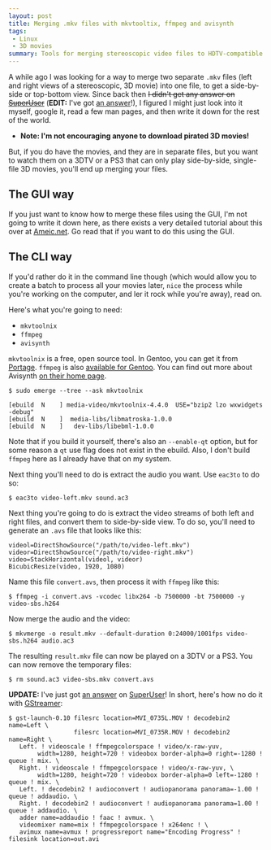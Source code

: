 ```yaml
---
layout: post
title: Merging .mkv files with mkvtooltix, ffmpeg and avisynth
tags:
 - Linux
 - 3D movies
summary: Tools for merging stereoscopic video files to HDTV-compatible format.
---
```


A while ago I was looking for a way to merge two separate `.mkv` files (left
and right views of a stereoscopic, 3D movie) into one file, to get a
side-by-side or top-bottom view. Since back then <strike>I didn't get any
answer on
[SuperUser](http://superuser.com/questions/231938/combine-merge-left-right-video-files)</strike>
(**EDIT:** I've got [an
answer](http://superuser.com/questions/231938/combine-merge-left-right-video-files/259068#259068)!),
I figured I might just look into it myself, google it, read a few man pages,
and then write it down for the rest of the world.

* **Note: I'm not encouraging anyone to download pirated 3D movies!**

But, if you do have the movies, and they are in separate files, but you want to
watch them on a 3DTV or a PS3 that can only play side-by-side, single-file 3D
movies, you'll end up merging your files.

The GUI way
-----------

If you just want to know how to merge these files using the GUI, I'm not going
to write it down here, as there exists a very detailed tutorial about this over
at [Ameic.net](http://www.ameic.net/blog/archives/22). Go read that if you want
to do this using the GUI.

The CLI way
-----------

If you'd rather do it in the command line though (which would allow you to
create a batch to process all your movies later, `nice` the process while
you're working on the computer, and ler it rock while you're away), read on.

Here's what you're going to need:

* `mkvtoolnix`
* `ffmpeg`
* `avisynth`

`mkvtoolnix` is a free, open source tool. In Gentoo, you can get it from
[Portage](http://gentoo-portage.com/media-video/mkvtoolnix). `ffmpeg` is also
[available for Gentoo](http://gentoo-portage.com/media-video/ffmpeg). You can
find out more about Avisynth [on their home page](www.avisynth.org).

    $ sudo emerge --tree --ask mkvtoolnix

    [ebuild  N    ] media-video/mkvtoolnix-4.4.0  USE="bzip2 lzo wxwidgets -debug"
    [ebuild  N    ]  media-libs/libmatroska-1.0.0
    [ebuild  N    ]   dev-libs/libebml-1.0.0

Note that if you build it yourself, there's also an `--enable-qt` option, but
for some reason a `qt` use flag does not exist in the ebuild. Also, I don't
build `ffmpeg` here as I already have that on my system.

Next thing you'll need to do is extract the audio you want. Use `eac3to` to do
so:

    $ eac3to video-left.mkv sound.ac3

Next thing you're going to do is extract the video streams of both left and
right files, and convert them to side-by-side view. To do so, you'll need to
generate an `.avs` file that looks like this:


    videol=DirectShowSource("/path/to/video-left.mkv")
    videor=DirectShowSource("/path/to/video-right.mkv")
    video=StackHorizontal(videol, videor)
    BicubicResize(video, 1920, 1080)

Name this file `convert.avs`, then process it with `ffmpeg` like this:

    $ ffmpeg -i convert.avs -vcodec libx264 -b 7500000 -bt 7500000 -y video-sbs.h264

Now merge the audio and the video:

    $ mkvmerge -o result.mkv --default-duration 0:24000/1001fps video-sbs.h264 audio.ac3

The resulting `result.mkv` file can now be played on a 3DTV or a PS3. You can
now remove the temporary files:

    $ rm sound.ac3 video-sbs.mkv convert.avs

**UPDATE:** I've just got [an
answer](http://superuser.com/questions/231938/combine-merge-left-right-video-files/259068#259068)
on
[SuperUser](http://superuser.com/questions/231938/combine-merge-left-right-video-files/259068#259068)!
In short, here's how no do it with
[GStreamer](http://gstreamer.freedesktop.org/):

    $ gst-launch-0.10 filesrc location=MVI_0735L.MOV ! decodebin2 name=Left \
                      filesrc location=MVI_0735R.MOV ! decodebin2 name=Right \
       Left. ! videoscale ! ffmpegcolorspace ! video/x-raw-yuv, 
            width=1280, height=720 ! videobox border-alpha=0 right=-1280 ! queue ! mix. \
       Right. ! videoscale ! ffmpegcolorspace ! video/x-raw-yuv, \
            width=1280, height=720 ! videobox border-alpha=0 left=-1280 ! queue ! mix. \
       Left. ! decodebin2 ! audioconvert ! audiopanorama panorama=-1.00 ! queue ! addaudio. \
       Right. ! decodebin2 ! audioconvert ! audiopanorama panorama=1.00 ! queue ! addaudio. \
       adder name=addaudio ! faac ! avmux. \
       videomixer name=mix ! ffmpegcolorspace ! x264enc ! \
       avimux name=avmux ! progressreport name="Encoding Progress" ! filesink location=out.avi
